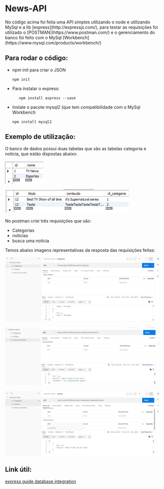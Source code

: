 <h1>News-API </h1>

<p>No código acima foi feita uma API simples utilizando o  node e utilizando MySql e a lib [express](http://expressjs.com/), para testar as requisições foi utilizado o [POSTMAN](https://www.postman.com/) e o gerenciamento do banco foi feito com o MySql [Workbench](https://www.mysql.com/products/workbench/)</p>

<h2>Para rodar o código:</h2>

<ul>

<li>npm init para criar o JSON 
 </li>

    npm init

<li>Para instalar o express: </li>

	   npm install express --save

<li>Instale o pacote mysql2 (que tem compatibilidade com o MySql Workbench</li>
			

    npm install mysql2

</ul>

<h2>Exemplo de utilização: </h2>
<p> O banco de dados possui duas tabelas que são as tabelas categoria e noticia, que estão dispostas abaixo: </p>

![enter image description here](https://github.com/ruancastro/News-API/blob/master/images/tabela_categoria.jpg)

![enter image description here](https://github.com/ruancastro/News-API/blob/master/images/tabela_noticia1.jpg)

<p>No postman criei três requisições que são: <ul>
<li>Categorias</li>
<li>noticias</li>
<li>busca uma noticia</li>
</ul>
Temos abaixo imagens representativas da resposta das requisições feitas:
</p>

![enter image description here](https://github.com/ruancastro/News-API/blob/master/images/busca_categorias_bd_postman.jpg)

![enter image description here](https://github.com/ruancastro/News-API/blob/master/images/busca_umanoticia_postman.jpg)

![enter image description here](https://github.com/ruancastro/News-API/blob/master/images/busca_titulo_noticia_por_id_postman.jpg)

<h2>Link útil: </h2>

[express guide database integration](http://expressjs.com/en/guide/database-integration.html#mysql)
